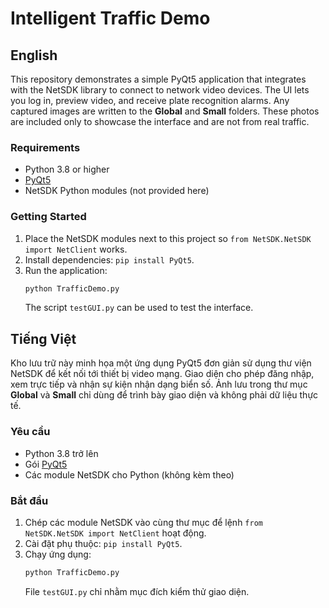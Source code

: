 # Intelligent Traffic Demo

## English

This repository demonstrates a simple PyQt5 application that integrates with the NetSDK library to connect to network video devices. The UI lets you log in, preview video, and receive plate recognition alarms. Any captured images are written to the **Global** and **Small** folders. These photos are included only to showcase the interface and are not from real traffic.

### Requirements
- Python 3.8 or higher
- [PyQt5](https://pypi.org/project/PyQt5/)
- NetSDK Python modules (not provided here)

### Getting Started
1. Place the NetSDK modules next to this project so `from NetSDK.NetSDK import NetClient` works.
2. Install dependencies: `pip install PyQt5`.
3. Run the application:
   ```bash
   python TrafficDemo.py
   ```
   The script `testGUI.py` can be used to test the interface.

## Tiếng Việt

Kho lưu trữ này minh họa một ứng dụng PyQt5 đơn giản sử dụng thư viện NetSDK để kết nối tới thiết bị video mạng. Giao diện cho phép đăng nhập, xem trực tiếp và nhận sự kiện nhận dạng biển số. Ảnh lưu trong thư mục **Global** và **Small** chỉ dùng để trình bày giao diện và không phải dữ liệu thực tế.

### Yêu cầu
- Python 3.8 trở lên
- Gói [PyQt5](https://pypi.org/project/PyQt5/)
- Các module NetSDK cho Python (không kèm theo)

### Bắt đầu
1. Chép các module NetSDK vào cùng thư mục để lệnh `from NetSDK.NetSDK import NetClient` hoạt động.
2. Cài đặt phụ thuộc: `pip install PyQt5`.
3. Chạy ứng dụng:
   ```bash
   python TrafficDemo.py
   ```
   File `testGUI.py` chỉ nhằm mục đích kiểm thử giao diện.
